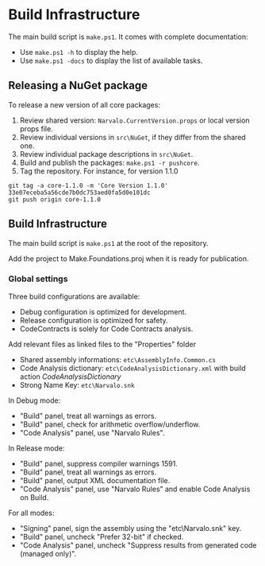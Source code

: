 Build Infrastructure
====================

The main build script is `make.ps1`. It comes with complete documentation:
- Use `make.ps1 -h` to display the help.
- Use `make.ps1 -docs` to display the list of available tasks.

Releasing a NuGet package
-------------------------

To release a new version of all core packages:

1. Review shared version: `Narvalo.CurrentVersion.props` or local version props file.
2. Review individual versions in `src\NuGet`, if they differ from the shared one.
3. Review individual package descriptions in `src\NuGet`.
4. Build and publish the packages: `make.ps1 -r pushcore`.
5. Tag the repository. For instance, for version 1.1.0
```
git tag -a core-1.1.0 -m 'Core Version 1.1.0' 33e07eceba5a56cde7b0dc753aed0fa5d0e101dc
git push origin core-1.1.0
```

Build Infrastructure
--------------------

The main build script is `make.ps1` at the root of the repository.

Add the project to Make.Foundations.proj when it is ready for publication.

### Global settings

Three build configurations are available:
- Debug configuration is optimized for development.
- Release configuration is optimized for safety.
- CodeContracts is solely for Code Contracts analysis.

Add relevant files as linked files to the "Properties" folder
- Shared assembly informations: `etc\AssemblyInfo.Common.cs`
- Code Analysis dictionary: `etc\CodeAnalysisDictionary.xml` with build action _CodeAnalysisDictionary_
- Strong Name Key: `etc\Narvalo.snk`

In Debug mode:
- "Build" panel, treat all warnings as errors.
- "Build" panel, check for arithmetic overflow/underflow.
- "Code Analysis" panel, use "Narvalo Rules".

In Release mode:
- "Build" panel, suppress compiler warnings 1591.
- "Build" panel, treat all warnings as errors.
- "Build" panel, output XML documentation file.
- "Code Analysis" panel, use "Narvalo Rules" and enable Code Analysis on Build.

For all modes:
- "Signing" panel, sign the assembly using the "etc\Narvalo.snk" key.
- "Build" panel, uncheck "Prefer 32-bit" if checked.
- "Code Analysis" panel, uncheck "Suppress results from generated code (managed only)".
